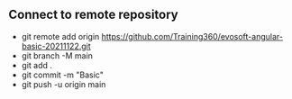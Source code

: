 ## Connect to remote repository
- git remote add origin https://github.com/Training360/evosoft-angular-basic-20211122.git
- git branch -M main
- git add .
- git commit -m "Basic"
- git push -u origin main
